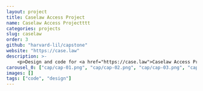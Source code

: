 ```yaml
---
layout: project
title: Caselaw Access Project
name: Caselaw Access Projectttt
categories: projects
slug: caselaw
order: 3
github: "harvard-lil/capstone"
website: "https://case.law"
description: >-
    <p>Design and code for <a href="https://case.law">Caselaw Access Project</a> — expanding public access to 360 years of case law.</p>
carousel_0: ["cap/cap-01.png", "cap/cap-02.png", "cap/cap-03.png", "cap/cap-04.png"]
images: []
tags: ["code", "design"]
---
```



